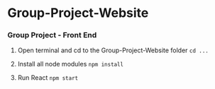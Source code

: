 # Group-Project-Website
### Group Project - Front End

1) Open terminal and cd to the Group-Project-Website folder
`cd ...`

2) Install all node modules
`npm install`

3) Run React
`npm start`
